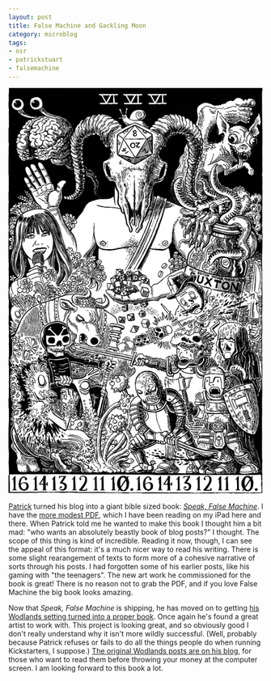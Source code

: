 ```yaml
---
layout: post
title: False Machine and Gackling Moon
category: microblog
tags:
- osr
- patrickstuart
- falsemachine
---
```


![Speak False Machine Illustration](/assets/img/speak_falsemachine.png)

[Patrick][0] turned his blog into a giant bible sized book: [_Speak, False Machine_][1]. I have the [more modest PDF][2], which I have been reading on my iPad here and there. When Patrick told me he wanted to make this book I thought him a bit mad: "who wants an absolutely beastly book of blog posts?" I thought. The scope of this thing is kind of incredible. Reading it now, though, I can see the appeal of this format: it's a much nicer way to read his writing. There is some slight rearangement of texts to form more of a cohesive narrative of sorts through his posts. I had forgotten some of his earlier posts, like his gaming with "the teenagers". The new art work he commissioned for the book is great! There is no reason not to grab the PDF, and if you love False Machine the big book looks amazing.

Now that _Speak, False Machine_ is shipping, he has moved on to getting [his Wodlands setting turned into a proper book][3]. Once again he's found a great artist to work with. This project is looking great, and so obviously good I don't really understand why it isn't more wildly successful. (Well, probably because Patrick refuses or fails to do all the things people do when running Kickstarters, I suppose.) [The original Wodlands posts are on his blog][4], for those who want to read them before throwing your money at the computer screen. I am looking forward to this book a lot. 

[0]: http://falsemachine.blogspot.com/
[1]: https://falseparcels.bigcartel.com/product/speak-false-machine
[2]: https://falseparcels.bigcartel.com/product/speak-false-machine-digital
[3]: https://www.kickstarter.com/projects/gawain/gackling-moon
[4]: https://falsemachine.blogspot.com/search/label/The%20Wodlands